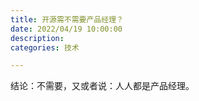 ```yaml
---
title: 开源需不需要产品经理？
date: 2022/04/19 10:00:00
description:
categories: 技术

---
```


结论：不需要，又或者说：人人都是产品经理。
